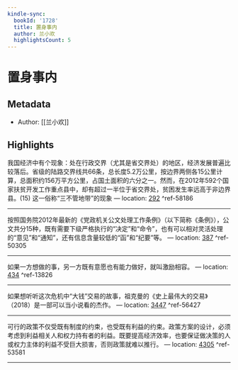 ```yaml
---
kindle-sync:
  bookId: '1728'
  title: 置身事内
  author: 兰小欢
  highlightsCount: 5
---
```

# 置身事内
## Metadata
* Author: [[兰小欢]]

## Highlights
我国经济中有个现象：处在行政交界（尤其是省交界处）的地区，经济发展普遍比较落后。省级的陆路交界线共66条，总长度5.2万公里，按边界两侧各15公里计算，总面积约156万平方公里，占国土面积的六分之一。然而，在2012年592个国家扶贫开发工作重点县中，却有超过一半位于省交界处，贫困发生率远高于非边界县。(15) 这一俗称“三不管地带”的现象 — location: [292]() ^ref-58186

---
按照国务院2012年最新的《党政机关公文处理工作条例》（以下简称《条例》），公文共分15种，既有需要下级严格执行的“决定”和“命令”，也有可以相对灵活处理的“意见”和“通知”，还有信息含量较低的“函”和“纪要”等。 — location: [387]() ^ref-50305

---
如果一方想做的事，另一方既有意愿也有能力做好，就叫激励相容。 — location: [434]() ^ref-13826

---
如果想听听这次危机中“大钱”交易的故事，祖克曼的《史上最伟大的交易》（2018）是一部可以当小说看的杰作。 — location: [3447]() ^ref-56427

---
可行的政策不仅受既有制度的约束，也受既有利益的约束。政策方案的设计，必须考虑到利益相关人和权力持有者的利益。既要提高经济效率，也要保证做决策的人或权力主体的利益不受巨大损害，否则政策就难以推行。 — location: [4305]() ^ref-53581

---
